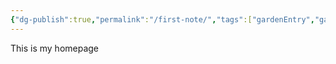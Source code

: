 ```yaml
---
{"dg-publish":true,"permalink":"/first-note/","tags":["gardenEntry","gardenEntry","gardenEntry","gardenEntry","gardenEntry"]}
---
```


This is my homepage